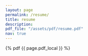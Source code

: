 ```yaml
---
layout: page
permalink: /resume/
title: resume
description: 
pdf_file: "/assets/pdf/resume.pdf"
nav: true
---
```


{% pdf {{ page.pdf_local }}  %}
